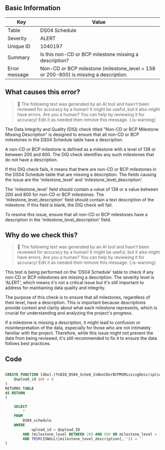 ## Basic Information
| Key         | Value          |
|-------------|----------------|
| Table       | DS04 Schedule |
| Severity    | ALERT |
| Unique ID   | 1040197   |
| Summary     | Is this non-CD or BCP milestone missing a description? |
| Error message | Non-CD or BCP milestone (milestone_level = 138 or 200-800) is missing a description. |

## What causes this error?

> :robot: The following text was generated by an AI tool and hasn't been reviewed for accuracy by a human! It might be useful, but it also might have errors. Are you a human? You can help by reviewing it for accuracy! Edit it as needed then remove this message.
{.is-warning}

The Data Integrity and Quality (DIQ) check titled "Non-CD or BCP Milestone Missing Description" is designed to ensure that all non-CD or BCP milestones in the DS04 Schedule table have a description. 

A non-CD or BCP milestone is defined as a milestone with a level of 138 or between 200 and 800. The DIQ check identifies any such milestones that do not have a description. 

If this DIQ check fails, it means that there are non-CD or BCP milestones in the DS04 Schedule table that are missing a description. The fields causing the issue are the 'milestone_level' and 'milestone_level_description'. 

The 'milestone_level' field should contain a value of 138 or a value between 200 and 800 for non-CD or BCP milestones. The 'milestone_level_description' field should contain a text description of the milestone. If this field is blank, the DIQ check will fail. 

To resolve this issue, ensure that all non-CD or BCP milestones have a description in the 'milestone_level_description' field.
## Why do we check this?

> :robot: The following text was generated by an AI tool and hasn't been reviewed for accuracy by a human! It might be useful, but it also might have errors. Are you a human? You can help by reviewing it for accuracy! Edit it as needed then remove this message.
{.is-warning}

This test is being performed on the 'DS04 Schedule' table to check if any non-CD or BCP milestones are missing a description. The severity level is 'ALERT', which means it's not a critical issue but it's still important to address for maintaining data quality and integrity. 

The purpose of this check is to ensure that all milestones, regardless of their level, have a description. This is important because descriptions provide context and clarity about what each milestone represents, which is crucial for understanding and analyzing the project's progress. 

If a milestone is missing a description, it might lead to confusion or misinterpretation of the data, especially for those who are not intimately familiar with the project. Therefore, while this issue might not prevent the data from being reviewed, it's still recommended to fix it to ensure the data follows best practices.
## Code

```sql

CREATE FUNCTION [dbo].[fnDIQ_DS04_Sched_IsNonCDorBCPMSMissingDescription] (
	@upload_id int = 0
)
RETURNS TABLE
AS RETURN
(
	
	SELECT
		*
	FROM
		DS04_schedule
	WHERE
			upload_id = @upload_ID
		AND (milestone_level BETWEEN 200 AND 800 OR milestone_level = 138)
		AND TRIM(ISNULL([milestone_level_description],'')) = ''
)
```
